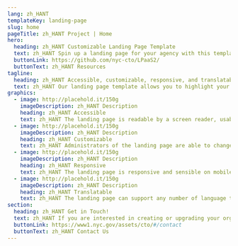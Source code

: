 ```yaml
---
lang: zh_HANT
templateKey: landing-page
slug: home
pageTitle: zh_HANT Project | Home
hero:
  heading: zh_HANT Customizable Landing Page Template 
  text: zh_HANT Spin up a landing page for your agency with this template. It includes all of the resources that you need to have a secure, appealing, and sustainable landing page.
  buttonLink: https://github.com/nyc-cto/LPaaS2/
  buttonText: zh_HANT Resources
tagline:
  heading: zh_HANT Accessible, customizable, responsive, and translatable.
  text: zh_HANT Our landing page template allows you to highlight your organization or agency by making it convenient to spin up a landing page of your own. Agencies can edit the template to include useful content and customize it to highlight your work. The landing page template has key accessibility features, including readability by a screen reader, and the content can be translated into different languages. The page is also responsive on mobile, tablet, and desktop platforms.
graphics:
  - image: http://placehold.it/150g
    imageDescription: zh_HANT Description
    heading: zh_HANT Accessible
    text: zh_HANT The landing page is readable by a screen reader, usable with a keyboard, and has been tested for several additional accessibility features.
  - image: http://placehold.it/150g
    imageDescription: zh_HANT Description
    heading: zh_HANT Customizable
    text: zh_HANT Administrators of the landing page are able to change styling and theming features on the page, as well as edit any necessary content. 
  - image: http://placehold.it/150g
    imageDescription: zh_HANT Description
    heading: zh_HANT Responsive
    text: zh_HANT The landing page is responsive and sensible on mobile, tablet, and desktop platforms. 
  - image: http://placehold.it/150g
    imageDescription: zh_HANT Description
    heading: zh_HANT Translatable
    text: zh_HANT The landing page can support any number of language translations, including right-to-left languages. 
section:
  heading: zh_HANT Get in Touch!
  text: zh_HANT If you are interested in creating or upgrading your organization’s landing page, this landing page template is a great start. For information on how to get started, feel free to contact us.
  buttonLink: https://www1.nyc.gov/assets/cto/#/contact
  buttonText: zh_HANT Contact Us
---
```

